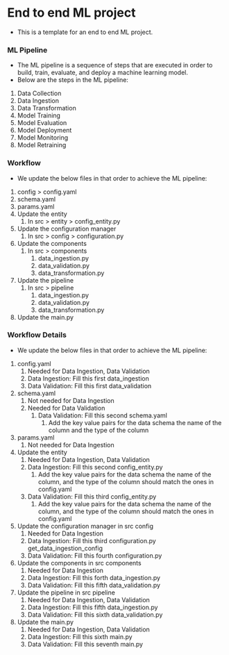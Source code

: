 # End to end ML project
* This is a template for an end to end ML project.

### ML Pipeline
* The ML pipeline is a sequence of steps that are executed in order to build, train, evaluate, and deploy a machine learning model.
* Below are the steps in the ML pipeline:
1. Data Collection
2. Data Ingestion
3. Data Transformation
4. Model Training
5. Model Evaluation
6. Model Deployment
7. Model Monitoring
8. Model Retraining

### Workflow
* We update the below files in that order to achieve the ML pipeline:
1. config > config.yaml
2. schema.yaml
3. params.yaml
4. Update the entity
   1. In src > entity > config_entity.py
5. Update the configuration manager 
   1. In src > config > configuration.py
6. Update the components 
   1. In src > components 
      1. data_ingestion.py
      2. data_validation.py
      3. data_transformation.py
7. Update the pipeline
    1. In src > pipeline
        1. data_ingestion.py
        2. data_validation.py
        3. data_transformation.py 
8. Update the main.py

### Workflow Details
* We update the below files in that order to achieve the ML pipeline:
1. config.yaml
   1. Needed for Data Ingestion, Data Validation
   2. Data Ingestion: Fill this first data_ingestion
   3. Data Validation: Fill this first data_validation
2. schema.yaml
   1. Not needed for Data Ingestion
   2. Needed for Data Validation
      1. Data Validation: Fill this second schema.yaml
         1. Add the key value pairs for the data schema the name of the column and the type of the column
3. params.yaml
   1. Not needed for Data Ingestion 
4. Update the entity
   1. Needed for Data Ingestion, Data Validation
   2. Data Ingestion: Fill this second config_entity.py
      1. Add the key value pairs for the data schema the name of the column, and the type of the column should match the ones in config.yaml
   3. Data Validation: Fill this third config_entity.py
      1. Add the key value pairs for the data schema the name of the column, and the type of the column should match the ones in config.yaml
5. Update the configuration manager in src config
   1. Needed for Data Ingestion
   2. Data Ingestion: Fill this third configuration.py get_data_ingestion_config
   3. Data Validation: Fill this fourth configuration.py
6. Update the components in src components
   1. Needed for Data Ingestion
   2. Data Ingestion: Fill this forth data_ingestion.py
   3. Data Validation: Fill this fifth data_validation.py
7. Update the pipeline in src pipeline
   1. Needed for Data Ingestion, Data Validation
   2. Data Ingestion: Fill this fifth data_ingestion.py
   3. Data Validation: Fill this sixth data_validation.py
8. Update the main.py
    1. Needed for Data Ingestion, Data Validation
    2. Data Ingestion: Fill this sixth main.py
    3. Data Validation: Fill this seventh main.py